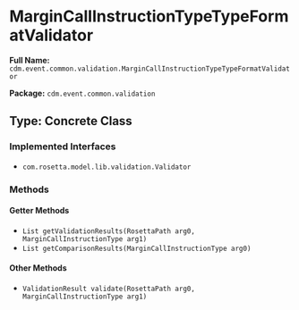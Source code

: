 # MarginCallInstructionTypeTypeFormatValidator

**Full Name:** `cdm.event.common.validation.MarginCallInstructionTypeTypeFormatValidator`

**Package:** `cdm.event.common.validation`

## Type: Concrete Class

### Implemented Interfaces

- `com.rosetta.model.lib.validation.Validator`

### Methods

#### Getter Methods

- `List getValidationResults(RosettaPath arg0, MarginCallInstructionType arg1)`
- `List getComparisonResults(MarginCallInstructionType arg0)`

#### Other Methods

- `ValidationResult validate(RosettaPath arg0, MarginCallInstructionType arg1)`

